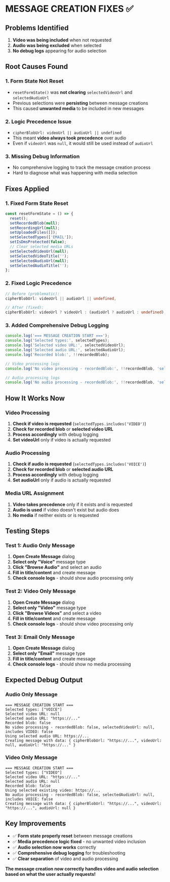 # MESSAGE CREATION FIXES ✅

## Problems Identified
1. **Video was being included** when not requested
2. **Audio was being excluded** when selected
3. **No debug logs** appearing for audio selection

## Root Causes Found

### 1. Form State Not Reset
- `resetFormState()` was **not clearing** `selectedVideoUrl` and `selectedAudioUrl`
- Previous selections were **persisting** between message creations
- This caused **unwanted media** to be included in new messages

### 2. Logic Precedence Issue
- `cipherBlobUrl: videoUrl || audioUrl || undefined` 
- This meant **video always took precedence** over audio
- Even if `videoUrl` was `null`, it would still be used instead of `audioUrl`

### 3. Missing Debug Information
- No comprehensive logging to track the message creation process
- Hard to diagnose what was happening with media selection

## Fixes Applied

### 1. Fixed Form State Reset
```typescript
const resetFormState = () => {
  reset();
  setRecordedBlob(null);
  setRecordingUrl(null);
  setUploadedFiles([]);
  setSelectedTypes(['EMAIL']);
  setIsDmsProtected(false);
  // Clear selected media URLs
  setSelectedVideoUrl(null);
  setSelectedVideoTitle('');
  setSelectedAudioUrl(null);
  setSelectedAudioTitle('');
};
```

### 2. Fixed Logic Precedence
```typescript
// Before (problematic):
cipherBlobUrl: videoUrl || audioUrl || undefined,

// After (fixed):
cipherBlobUrl: videoUrl ? videoUrl : (audioUrl ? audioUrl : undefined),
```

### 3. Added Comprehensive Debug Logging
```typescript
console.log('=== MESSAGE CREATION START ===');
console.log('Selected types:', selectedTypes);
console.log('Selected video URL:', selectedVideoUrl);
console.log('Selected audio URL:', selectedAudioUrl);
console.log('Recorded blob:', !!recordedBlob);

// Video processing logs
console.log('No video processing - recordedBlob:', !!recordedBlob, 'selectedVideoUrl:', selectedVideoUrl, 'includes VIDEO:', selectedTypes.includes('VIDEO'));

// Audio processing logs  
console.log('No audio processing - recordedBlob:', !!recordedBlob, 'selectedAudioUrl:', selectedAudioUrl, 'includes VOICE:', selectedTypes.includes('VOICE'));
```

## How It Works Now

### Video Processing
1. **Check if video is requested** (`selectedTypes.includes('VIDEO')`)
2. **Check for recorded blob** or **selected video URL**
3. **Process accordingly** with debug logging
4. **Set videoUrl** only if video is actually requested

### Audio Processing  
1. **Check if audio is requested** (`selectedTypes.includes('VOICE')`)
2. **Check for recorded blob** or **selected audio URL**
3. **Process accordingly** with debug logging
4. **Set audioUrl** only if audio is actually requested

### Media URL Assignment
1. **Video takes precedence** only if it exists and is requested
2. **Audio is used** if video doesn't exist but audio does
3. **No media** if neither exists or is requested

## Testing Steps

### Test 1: Audio Only Message
1. **Open Create Message** dialog
2. **Select only "Voice"** message type
3. **Click "Browse Audio"** and select an audio
4. **Fill in title/content** and create message
5. **Check console logs** - should show audio processing only

### Test 2: Video Only Message
1. **Open Create Message** dialog  
2. **Select only "Video"** message type
3. **Click "Browse Videos"** and select a video
4. **Fill in title/content** and create message
5. **Check console logs** - should show video processing only

### Test 3: Email Only Message
1. **Open Create Message** dialog
2. **Select only "Email"** message type
3. **Fill in title/content** and create message
4. **Check console logs** - should show no media processing

## Expected Debug Output

### Audio Only Message
```
=== MESSAGE CREATION START ===
Selected types: ["VOICE"]
Selected video URL: null
Selected audio URL: "https://..."
Recorded blob: false
No video processing - recordedBlob: false, selectedVideoUrl: null, includes VIDEO: false
Using selected audio URL: https://...
Creating message with data: { cipherBlobUrl: "https://...", videoUrl: null, audioUrl: "https://..." }
```

### Video Only Message
```
=== MESSAGE CREATION START ===
Selected types: ["VIDEO"]
Selected video URL: "https://..."
Selected audio URL: null
Recorded blob: false
Using selected existing video: https://...
No audio processing - recordedBlob: false, selectedAudioUrl: null, includes VOICE: false
Creating message with data: { cipherBlobUrl: "https://...", videoUrl: "https://...", audioUrl: null }
```

## Key Improvements
- ✅ **Form state properly reset** between message creations
- ✅ **Media precedence logic fixed** - no unwanted video inclusion
- ✅ **Audio selection now works** correctly
- ✅ **Comprehensive debug logging** for troubleshooting
- ✅ **Clear separation** of video and audio processing

**The message creation now correctly handles video and audio selection based on what the user actually requests!**

